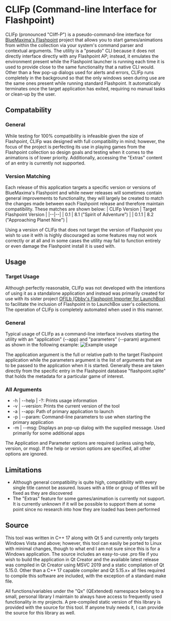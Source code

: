 # CLIFp (Command-line Interface for Flashpoint)
CLIFp (pronounced "Cliff-P") is a pseudo-command-line interface for [BlueMaxima's Flashpoint](https://bluemaxima.org/flashpoint/) project that allows you to start games/animations from within the collection via your system's command parser and contextual arguments. The utility is a "pseudo" CLI because it does not directly interface directly with any Flashpoint AP; instead, it emulates the environment 
present while the Flashpoint launcher is running each time it is used to provide close to the same functionality that a native CLI would. Other than a few pop-up dialogs used for alerts and errors, CLIFp runs completely in the background so that the only windows seen during use are the same ones present while running standard Flashpoint. It automatically terminates once the target application has exited, requiring no manual tasks or clean-up by the user. 

## Compatability
### General
While testing for 100% compatibility is infeasible given the size of Flashpoint, CLIFp was designed with full compatibility in mind; however, the focus of the project is perfecting its use in playing games from the Flashpoint collection so design goals and testing when it comes to the animations is of lower priority. Additionally, accessing the "Extras" content of an entry is currently not supported.

### Version Matching
Each release of this application targets a specific version or versions of BlueMaxima's Flashpoint and while newer releases will sometimes contain general improvements to functionality, they will largely be created to match the changes made between each Flashpoint release and therefore maintain compatibility. These matches are shown below:
| CLIFp Version | Target Flashpoint Version |
|--|--|
| 0.1 | 8.1 ("Spirit of Adventure") |
| 0.1.1 | 8.2 ("Approaching Planet Nine") |

Using a version of CLIFp that does not target the version of Flashpoint you wish to use it with is highly discouraged as some features may not work correctly or at all and in some cases the utility may fail to function entirely or even damage the Flashpoint install it is used with.

## Usage
### Target Usage
Although perfectly reasonable, CLIFp was not developed with the intentions of using it as a standalone application and instead was primarily created for use with its sister project [OFILb (Obby's Flashpoint Importer for LaunchBox)](https://github.com/oblivioncth/OFILb) to facilitate the inclusion of Flashpoint in to LaunchBox user's collections. The operation of CLIFp is completely automated when used in this manner.

### General
Typical usage of CLIFp as a command-line interface involves starting the utility with an "application" (--app) and "parameters" (--param) argument as shown in the following example: 
![Example usage](https://i.imgur.com/VawCM5Q.png)

The application argument is the full or relative path to the target Flashpoint application while the parameters argument is the list of arguments that are to be passed to the application when it is started. Generally these are taken directly from the specific entry in the Flashpoint database "flashpoint.sqlite" that holds the metadata for a particular game of interest.

### All Arguments

 - -h | --help | -?: Prints usage information
 -  -v | --version: Prints the current version of the tool
 -  -a | --app: Path of primary application to launch
 -  -p | --param: Command-line parameters to use when starting the primary application
 -  -m | --msg: Displays an pop-up dialog with the supplied message. Used primarily for some additional apps

The Application and Parameter options are required (unless using help, version, or msg). If the help or version options are specified, all other options are ignored.

## Limitations

 - Although general compatibility is quite high, compatibility with every single title cannot be assured. Issues with a title or group of titles will be fixed as they are discovered
 - The "Extras" feature for some games/animation is currently not support. It is currently unknown if it will be possible to support them at some point since no research into how they are loaded has been performed

## Source
This tool was written in C++ 17 along with Qt 5 and currently only targets Windows Vista and above; however, this tool can easily be ported to Linux with minimal changes, though to what end I am not sure since this is for a Windows application. The source includes an easy-to-use .pro file if you wish to build the application in Qt Creator and the available latest release was compiled in Qt Creator using MSVC 2019 and a static compilation of Qt 5.15.0. Other than a C++ 17 capable compiler and Qt 5.15.x+ all files required to compile this software are included, with the exception of a standard make file.

All functions/variables under the "Qx" (QExtended) namespace belong to a small, personal library I maintain to always have access to frequently used functionality in my projects. A pre-compiled static version of this library is provided with the source for this tool. If anyone truly needs it, I can provide the source for this library as well.
